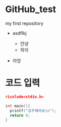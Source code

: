 # GitHub_test
my first repository

- asdflkj
  - 안녕
  - 하이
  
- 아앙

# 코드 입력
```c
#icnlude<stdio.h>

int main(){
  printf("김주혜바보\n");
  return 0;
}
```
